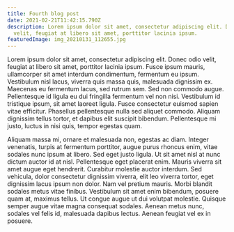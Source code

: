```yaml
---
title: Fourth blog post
date: 2021-02-21T11:42:15.790Z
description: Lorem ipsum dolor sit amet, consectetur adipiscing elit. Donec odio
  velit, feugiat at libero sit amet, porttitor lacinia ipsum.
featuredImage: img_20210131_112655.jpg
---
```

<!--StartFragment-->

Lorem ipsum dolor sit amet, consectetur adipiscing elit. Donec odio velit, feugiat at libero sit amet, porttitor lacinia ipsum. Fusce ipsum mauris, ullamcorper sit amet interdum condimentum, fermentum eu ipsum. Vestibulum nisl lacus, viverra quis massa quis, malesuada dignissim ex. Maecenas eu fermentum lacus, sed rutrum sem. Sed non commodo augue. Pellentesque id ligula eu dui fringilla fermentum vel non nisi. Vestibulum id tristique ipsum, sit amet laoreet ligula. Fusce consectetur euismod sapien vitae efficitur. Phasellus pellentesque nulla sed aliquet commodo. Aliquam dignissim tellus tortor, et dapibus elit suscipit bibendum. Pellentesque mi justo, luctus in nisi quis, tempor egestas quam.

Aliquam massa mi, ornare et malesuada non, egestas ac diam. Integer venenatis, turpis at fermentum porttitor, augue purus rhoncus enim, vitae sodales nunc ipsum at libero. Sed eget justo ligula. Ut sit amet nisl at nunc dictum auctor id at nisl. Pellentesque eget placerat enim. Mauris viverra sit amet augue eget hendrerit. Curabitur molestie auctor interdum. Sed vehicula, dolor consectetur dignissim viverra, elit leo viverra tortor, eget dignissim lacus ipsum non dolor. Nam vel pretium mauris. Morbi blandit sodales metus vitae finibus. Vestibulum sit amet enim bibendum, posuere quam at, maximus tellus. Ut congue augue ut dui volutpat molestie. Quisque semper augue vitae magna consequat sodales. Aenean metus nunc, sodales vel felis id, malesuada dapibus lectus. Aenean feugiat vel ex in posuere.

<!--EndFragment-->